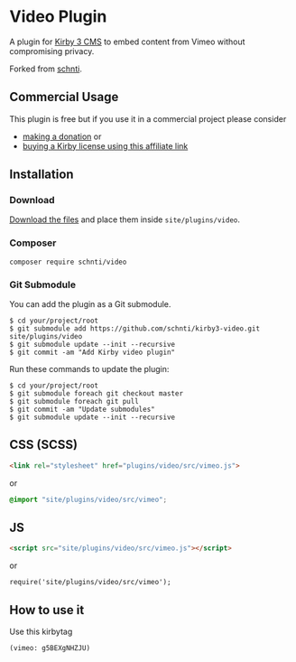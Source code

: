 # Video Plugin

A plugin for [Kirby 3 CMS](http://getkirby.com) to embed content from Vimeo without compromising privacy.

Forked from [schnti](https://github.com/schnti/kirby3-video).

## Commercial Usage

This plugin is free but if you use it in a commercial project please consider

- [making a donation](https://www.paypal.me/schnti/5) or
- [buying a Kirby license using this affiliate link](https://a.paddle.com/v2/click/1129/48194?link=1170)

## Installation

### Download

[Download the files](https://github.com/schnti/kirby3-video/archive/master.zip) and place them inside `site/plugins/video`.

### Composer

```
composer require schnti/video
```

### Git Submodule
You can add the plugin as a Git submodule.

    $ cd your/project/root
    $ git submodule add https://github.com/schnti/kirby3-video.git site/plugins/video
    $ git submodule update --init --recursive
    $ git commit -am "Add Kirby video plugin"

Run these commands to update the plugin:

    $ cd your/project/root
    $ git submodule foreach git checkout master
    $ git submodule foreach git pull
    $ git commit -am "Update submodules"
    $ git submodule update --init --recursive
      

## CSS (SCSS)

```HTML
<link rel="stylesheet" href="plugins/video/src/vimeo.js">
```

or

```SCSS
@import "site/plugins/video/src/vimeo";
```

## JS

```HTML
<script src="site/plugins/video/src/vimeo.js"></script>
```

or

```JS
require('site/plugins/video/src/vimeo');
```

## How to use it

Use this kirbytag

```
(vimeo: g5BEXgNHZJU)
```